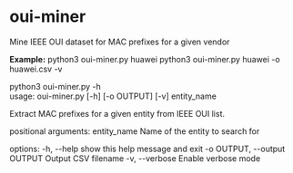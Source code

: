 # oui-miner

Mine IEEE OUI dataset for MAC prefixes for a given vendor

**Example:**
python3 oui-miner.py huawei
python3 oui-miner.py huawei -o huawei.csv -v



python3 oui-miner.py -h    
usage: oui-miner.py [-h] [-o OUTPUT] [-v] entity_name

Extract MAC prefixes for a given entity from IEEE OUI list.

positional arguments:
  entity_name           Name of the entity to search for

options:
  -h, --help            show this help message and exit
  -o OUTPUT, --output OUTPUT
                        Output CSV filename
  -v, --verbose         Enable verbose mode 

